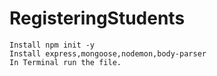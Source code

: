 # RegisteringStudents

    Install npm init -y
    Install express,mongoose,nodemon,body-parser
    In Terminal run the file.